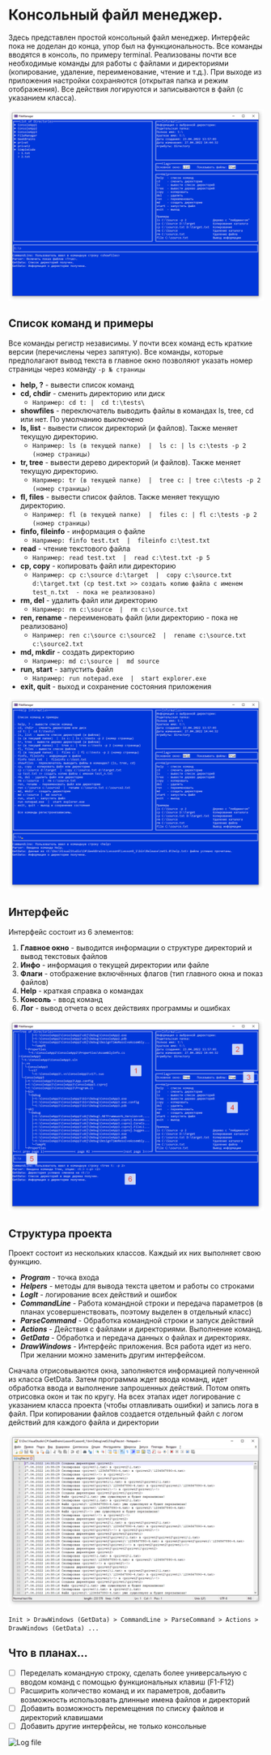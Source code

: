 # Консольный файл менеджер.

Здесь представлен простой консольный файл менеджер. Интерфейс пока не доделан до конца, упор был на функциональность. Все команды вводятся в консоль, по примеру terminal. Реализованы почти все необходимые команды для работы с файлами и директориями (копирование, удаление, переименование, чтение и т.д.). При выходе из приложения настройки сохраняются (открытая папка и режим отображения). Все действия логируются и записываются в файл (с указанием класса).

![Main Window](https://github.com/Gam3r-CHG/FileManagerTest/blob/main/Pics/main2.png "Главное окно приложения")

## Список команд и примеры

Все команды регистр независимы. У почти всех команд есть краткие версии (перечислены через запятую). Все команды, которые предполагают вывод текста в главное окно позволяют указать номер страницы через команду ```-p № страницы```

- **help, ?** - вывести список команд
- **cd, chdir** - сменить директорию или диск
    - ```Например: cd t: |  cd t:\tests\```
- **showfiles** - переключатель выводить файлы в командах ls, tree, cd или нет. По умолчанию выключено 
- **ls, list** - вывести список директорий (и файлов). Также меняет текущую директорию.
    - ```Например: ls (в текущей папке)  |  ls c: | ls c:\tests -p 2 (номер страницы)```
- **tr, tree** - вывести дерево директорий (и файлов). Также меняет текущую директорию.
    - ```Например: tr (в текущей папке)  |  tree c: | tree c:\tests -p 2 (номер страницы)```
- **fl, files** - вывести список файлов. Также меняет текущую директорию.
    - ```Например: fl (в текущей папке)  |  files c: | fl c:\tests -p 2 (номер страницы)```
- **finfo, fileinfo** - информация о файле
    - ```Например: finfo test.txt  |  fileinfo c:\test.txt```
- **read** - чтение текстового файла
    - ```Например: read test.txt  |  read c:\test.txt -p 5```
- **cp, copy** - копировать файл или директорию
    - ```Например: cp c:\source d:\target  |  copy c:\source.txt d:\target.txt (cp test.txt >> создать копию файла с именем test_n.txt	- пока не реализовано)```
- **rm, del** - удалить файл или директорию
    - ```Например: rm c:\source  |  rm c:\source.txt```
- **ren, rename** - переименовать файл (или директорию - пока не реализовано)
    - ```Например: ren c:\source c:\source2  |  rename c:\source.txt c:\source2.txt```
- **md, mkdir** - создать директорию
    - ```Например: md c:\source |  md source```
- **run, start** - запустить файл
    - ```Например: run notepad.exe  |  start explorer.exe```
- **exit, quit** - выход и сохранение состояния приложения

![Help](https://github.com/Gam3r-CHG/FileManagerTest/blob/main/Pics/main4.png "Пример help файла")

## Интерфейс

Интерфейс состоит из 6 элементов:
1. **Главное окно** - выводится информации о структуре директорий и вывод текстовых файлов
2. **Инфо** - информация о текущей директории или файле
3. **Флаги** - отображение включённых флагов (тип главного окна и показ файлов)
4. **Help** - краткая справка о командах
5. **Консоль** - ввод команд
6. **Лог** - вывод отчета о всех действиях программы и ошибках

![Windows](https://github.com/Gam3r-CHG/FileManagerTest/blob/main/Pics/windows.png "Расположение окон")


## Структура проекта

Проект состоит из нескольких классов. Каждый их них выполняет свою функцию.
- ***Program*** - точка входа
- ***Helpers*** - методы для вывода текста цветом и работы со строками
- ***LogIt*** - логирование всех действий и ошибок
- ***CommandLine*** - Работа командной строки и передача параметров (в планах усовершенствовать, поэтому выделен в отдельный класс)
- ***ParseCommand*** - Обработка командной строки и запуск действий
- ***Actions*** - Действия с файлами и директориями. Выполнение команд.
- ***GetData*** - Обработка и передача данных о файлах и директориях.
- ***DrawWindows*** - Интерфейс приложения. Вся работа идет из него. При желании можно заменить другим интерфейсом.

Сначала отрисовываются окна, заполняются информацией полученной из класса GetData.
Затем программа ждет ввода команд, идет обработка ввода и выполнение запрошенных действий.
Потом опять отрисовка окон и так по кругу. На всех этапах идет логирование с указанием класса проекта (чтобы отлавливать ошибки) и запись лога в файл. При копировании файлов создается  отдельный файл с логом действий для каждого файла и директории

![Log copy file](https://github.com/Gam3r-CHG/FileManagerTest/blob/main/Pics/log2.png "Пример лог файла при копировании")

```Init > DrawWindows (GetData) > CommandLine > ParseCommand > Actions > DrawWindows (GetData) ...```

## Что в планах...

- [ ] Переделать командную строку, сделать более универсальную с вводом команд с помощью функциональных клавиш (F1-F12) 
- [ ] Расширить количество команд и их параметров, добавить возможность использовать длинные имена файлов и директорий
- [ ] Добавить возможность перемещения по списку файлов и директорий клавишами
- [ ] Добавить другие интерфейсы, не только консольные

![Log file](https://github.com/Gam3r-CHG/FileManagerTest/blob/main/Pics/log1.png "Пример лог файла")
